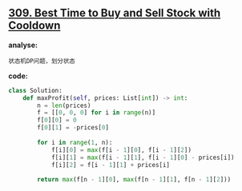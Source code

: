 ## [309. Best Time to Buy and Sell Stock with Cooldown](https://leetcode-cn.com/problems/best-time-to-buy-and-sell-stock-with-cooldown/)

**analyse:**

```
状态机DP问题，划分状态
```

**code:**

```python
class Solution:
    def maxProfit(self, prices: List[int]) -> int:
        n = len(prices)
        f = [[0, 0, 0] for i in range(n)]
        f[0][0] = 0
        f[0][1] = -prices[0]
        
        for i in range(1, n):
            f[i][0] = max(f[i - 1][0], f[i - 1][2])
            f[i][1] = max(f[i - 1][1], f[i - 1][0] - prices[i])
            f[i][2] = f[i - 1][1] + prices[i]
            
        return max(f[n - 1][0], max(f[n - 1][1], f[n - 1][2]))
```

